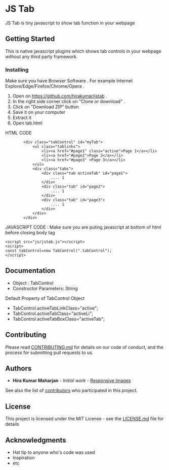 # JS Tab

JS Tab is tiny javascript to show tab function in your webpage

## Getting Started

This is native javascript plugins which shows tab controls in your webpage without any third party framework.


### Installing

Make sure you have Browser Software . For example Internet Explore/Edge/Firefox/Chrome/Opera . 

1. Open on https://github.com/hirakumar/jstab . 
2. In the right side corner click on "Clone or download" .
3. Click on "Download ZIP" button
4. Save it on your computer
5. Extract it
6. Open tab.html

HTML CODE

```
		<div class="tabControl" id="myTab">
			<ul class="tablinks">
				<li><a href="#page1" class="active">Page 1</a></li>
				<li><a href="#page2">Page 2</a></li>
				<li><a href="#page3" >Page 3</a></li>
			</ul>
			<div class="tabs">
				<div class="tab activeTab" id="page1">
					.... 1
				</div>
				<div class="tab" id="page2">
					.... 1
				</div>
				<div class="tab" id="page3">
					.... 1
				</div>
			</div>
		</div>
```

JAVASCRIPT CODE : Make sure you are puting javascript at bottom of html before closing body tag </body>

```
<script src="js/jstab.js"></script>
<script>
const tabControl=new TabControl(".tabControl");
</script>
```
## Documentation

* Object : TabControl
* Constructor Parameters: String


Default Property of TabControl Object

* TabControl.activeTabLinkClass="active";
* TabControl.activeTabClass="activeLi";
* TabControl.activeTabBoxClass="activeTab";

## Contributing

Please read [CONTRIBUTING.md](https://github.com/hirakumar/jstab) for details on our code of conduct, and the process for submitting pull requests to us.

## Authors

* **Hira Kumar Maharjan** - *Initial work* - [Responsive Images](https://github.com/hirakumar/jstab)

See also the list of [contributors](https://github.com/hirakumar/jstab/contributors) who participated in this project.

## License

This project is licensed under the MIT License - see the [LICENSE.md](LICENSE.md) file for details

## Acknowledgments

* Hat tip to anyone who's code was used
* Inspiration
* etc

